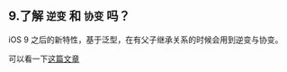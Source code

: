 
## 9.了解 `逆变` 和 `协变` 吗？


iOS 9 之后的新特性，基于泛型，在有父子继承关系的时候会用到逆变与协变。

可以看一下[这篇文章](https://blog.csdn.net/imkata/article/details/78859482)

